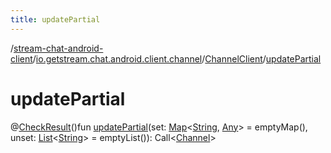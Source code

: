 ```yaml
---
title: updatePartial
---
```

/[stream-chat-android-client](../../index.md)/[io.getstream.chat.android.client.channel](../index.md)/[ChannelClient](index.md)/[updatePartial](updatePartial.md)  
  
  
  
# updatePartial  
@[CheckResult](https://developer.android.com/reference/kotlin/androidx/annotation/CheckResult.html)()fun [updatePartial](updatePartial.md)(set: [Map](https://kotlinlang.org/api/latest/jvm/stdlib/kotlin.collections/-map/index.html)&lt;[String](https://kotlinlang.org/api/latest/jvm/stdlib/kotlin/-string/index.html), [Any](https://kotlinlang.org/api/latest/jvm/stdlib/kotlin/-any/index.html)&gt; = emptyMap(), unset: [List](https://kotlinlang.org/api/latest/jvm/stdlib/kotlin.collections/-list/index.html)&lt;[String](https://kotlinlang.org/api/latest/jvm/stdlib/kotlin/-string/index.html)&gt; = emptyList()): Call&lt;[Channel](../../io.getstream.chat.android.client.models/Channel/index.md)&gt;
